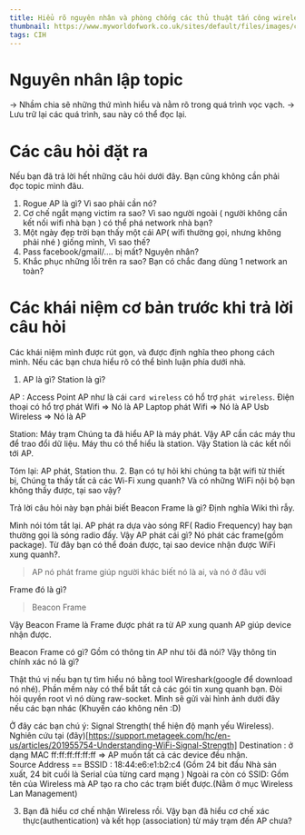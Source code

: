 ```yaml
---
title: Hiểu rõ nguyên nhân và phòng chống các thủ thuật tấn công wireless
thumbnail: https://www.myworldofwork.co.uk/sites/default/files/images/cv-sized-no-pic.jpg
tags: CIH
---
```

# Nguyên nhân lập topic
-> Nhầm chia sẽ những thứ mình hiểu và nằm rõ trong quá trình vọc vạch.
-> Lưu trữ lại các quá trình, sau này có thể đọc lại.
# Các câu hỏi đặt ra
Nếu bạn đã trả lời hết những câu hỏi dưới đây. Bạn cũng không cần phải đọc topic mình đâu.
1.  Rogue AP là gì? Vì sao phải cần nó?
2.  Cơ chế ngắt mạng victim ra sao? Vì sao người ngoài ( người không cần kết nối wifi nhà bạn ) có thể phá network nhà bạn?
3.  Một ngày đẹp trời bạn thấy một cái AP( wifi thường gọi, nhưng không phải nhé ) giống mình, Vì sao thế?
4.  Pass facebook/gmail/.... bị mất? Nguyên nhân?
5.  Khắc phục những lỗi trên ra sao? Bạn có chắc đang dùng 1 network an toàn?
# Các khái niệm cơ bản trước khi trả lời câu hỏi
Các khái niệm mình được rút gọn, và được định nghĩa theo phong cách mình. Nếu các bạn chưa hiểu rõ có thể bình luận phía dưới nhà.

1. AP là gì? Station là gì?

  AP : Access Point
  AP như là cái `card wireless` có hổ trợ `phát wireless`.
  Điện thoại có hổ trợ phát Wifi => Nó là AP
  Laptop phát Wifi => Nó là AP
  Usb Wireless => Nó là AP

  Station: Máy trạm
  Chúng ta đã hiểu AP là máy phát. Vậy AP cần các máy thu để trao đổi dữ liệu.
  Máy thu có thể hiểu là station.
  Vậy Station là các kết nối tới AP.

  Tóm lại: AP phát, Station thu.
2. Bạn có tự hỏi khi chúng ta bật wifi từ thiết bị, Chúng ta thấy tất cả các Wi-Fi xung quanh? Và có những WiFi nội bộ bạn không thấy được, tại sao vậy?

  Trả lời câu hỏi này bạn phải biết Beacon Frame là gì?
  Định nghĩa Wiki thì rẫy.

  Mình nói tóm tắt lại.
  AP phát ra dựa vào sóng RF( Radio Frequency) hay bạn thường gọi là sóng radio đấy. Vậy AP phát cái gì?
  Nó phát các frame(gồm package). Từ đây bạn có thể đoán được, tại sao device nhận được WiFi xung quanh?.
  > AP nó phát frame giúp người khác biết nó là ai, và nó ở đâu với

  Frame đó là gì?
  > Beacon Frame

  Vậy Beacon Frame là Frame được phát ra từ AP xung quanh AP giúp device nhận được.

  Beacon Frame có gì? Gồm có thông tin AP như tôi đã nói? Vậy thông tin chính xác nó là gì?

  Thật thú vị nếu bạn tự tìm hiểu nó bằng tool Wireshark(google để download nó nhé). Phần mềm này có thể bắt tất cả các gói tin xung quanh bạn. Đòi hỏi quyền root vì nó dùng raw-socket.
  Mình sẽ gửi vài hình ảnh dưới đây nếu các bạn nhác (Khuyến cáo không nên :D)

  Ở đây các bạn chú ý: Signal Strength( thể hiện độ mạnh yếu Wireless). Nghiên cứu tại (đây)[https://support.metageek.com/hc/en-us/articles/201955754-Understanding-WiFi-Signal-Strength]
  Destination : ở dạng MAC ff:ff:ff:ff:ff:ff => AP muốn tất cả các device đều nhận.             
  Source Address == BSSID : 18:44:e6:e1:b2:c4 (Gồm 24 bit đầu Nhà sản xuất, 24 bit cuối là Serial của từng card mạng )
  Ngoài ra còn có SSID: Gồm tên của Wireless mà AP tạo ra cho các trạm biết được.(Nằm ở mục Wireless Lan Management)

  3. Bạn đã hiểu cơ chế nhận Wireless rồi. Vậy bạn đã hiểu cơ chế xác thực(authentication) và kết họp (association) từ máy trạm đến AP chưa?

   
